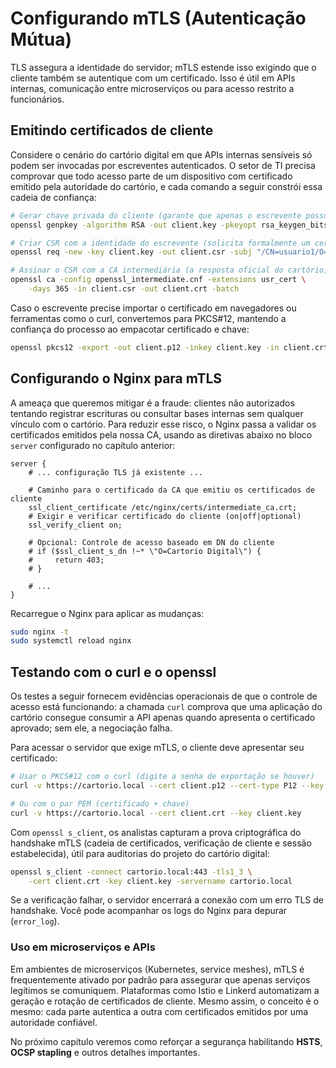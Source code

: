 # Configurando mTLS (Autenticação Mútua)

TLS assegura a identidade do servidor; mTLS estende isso exigindo que o cliente também se autentique com um certificado. Isso é útil em APIs internas, comunicação entre microserviços ou para acesso restrito a funcionários.

## Emitindo certificados de cliente

Considere o cenário do cartório digital em que APIs internas sensíveis só podem ser invocadas por escreventes autenticados. O setor de TI precisa comprovar que todo acesso parte de um dispositivo com certificado emitido pela autoridade do cartório, e cada comando a seguir constrói essa cadeia de confiança:

```bash
# Gerar chave privada do cliente (garante que apenas o escrevente possua o segredo de autenticação)
openssl genpkey -algorithm RSA -out client.key -pkeyopt rsa_keygen_bits:2048

# Criar CSR com a identidade do escrevente (solicita formalmente um certificado contendo o DN aprovado pelo cartório)
openssl req -new -key client.key -out client.csr -subj "/CN=usuario1/O=Cartorio Digital"

# Assinar o CSR com a CA intermediária (a resposta oficial do cartório, validando a identidade e habilitando o acesso às APIs)
openssl ca -config openssl_intermediate.cnf -extensions usr_cert \
    -days 365 -in client.csr -out client.crt -batch
```

Caso o escrevente precise importar o certificado em navegadores ou ferramentas como o curl, convertemos para PKCS#12, mantendo a confiança do processo ao empacotar certificado e chave:

```bash
openssl pkcs12 -export -out client.p12 -inkey client.key -in client.crt -certfile intermediate_ca.crt
```

## Configurando o Nginx para mTLS

A ameaça que queremos mitigar é a fraude: clientes não autorizados tentando registrar escrituras ou consultar bases internas sem qualquer vínculo com o cartório. Para reduzir esse risco, o Nginx passa a validar os certificados emitidos pela nossa CA, usando as diretivas abaixo no bloco `server` configurado no capítulo anterior:

```nginx
server {
    # ... configuração TLS já existente ...

    # Caminho para o certificado da CA que emitiu os certificados de cliente
    ssl_client_certificate /etc/nginx/certs/intermediate_ca.crt;
    # Exigir e verificar certificado do cliente (on|off|optional)
    ssl_verify_client on;

    # Opcional: Controle de acesso baseado em DN do cliente
    # if ($ssl_client_s_dn !~* \"O=Cartorio Digital\") {
    #     return 403;
    # }

    # ...
}
```

Recarregue o Nginx para aplicar as mudanças:

```bash
sudo nginx -t
sudo systemctl reload nginx
```

## Testando com o curl e o openssl

Os testes a seguir fornecem evidências operacionais de que o controle de acesso está funcionando: a chamada `curl` comprova que uma aplicação do cartório consegue consumir a API apenas quando apresenta o certificado aprovado; sem ele, a negociação falha.

Para acessar o servidor que exige mTLS, o cliente deve apresentar seu certificado:

```bash
# Usar o PKCS#12 com o curl (digite a senha de exportação se houver)
curl -v https://cartorio.local --cert client.p12 --cert-type P12 --key client.key

# Ou com o par PEM (certificado + chave)
curl -v https://cartorio.local --cert client.crt --key client.key
```

Com `openssl s_client`, os analistas capturam a prova criptográfica do handshake mTLS (cadeia de certificados, verificação de cliente e sessão estabelecida), útil para auditorias do projeto do cartório digital:

```bash
openssl s_client -connect cartorio.local:443 -tls1_3 \
    -cert client.crt -key client.key -servername cartorio.local
```

Se a verificação falhar, o servidor encerrará a conexão com um erro TLS de handshake. Você pode acompanhar os logs do Nginx para depurar (`error_log`).

### Uso em microserviços e APIs

Em ambientes de microserviços (Kubernetes, service meshes), mTLS é frequentemente ativado por padrão para assegurar que apenas serviços legítimos se comuniquem. Plataformas como Istio e Linkerd automatizam a geração e rotação de certificados de cliente. Mesmo assim, o conceito é o mesmo: cada parte autentica a outra com certificados emitidos por uma autoridade confiável.

No próximo capítulo veremos como reforçar a segurança habilitando **HSTS**, **OCSP stapling** e outros detalhes importantes.
